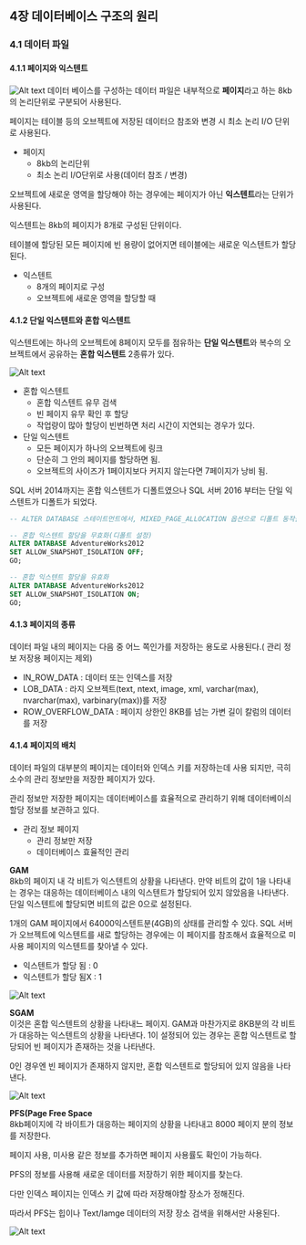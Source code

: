 ## 4장 데이터베이스 구조의 원리

### 4.1 데이터 파일

#### 4.1.1 페이지와 익스텐트

![Alt text](image.png)
데이터 베이스를 구성하는 데이터 파일은 내부적으로 **페이지**라고 하는 8kb의 논리단위로 구분되어 사용된다.

페이지는 테이블 등의 오브젝트에 저장된 데이터으 참조와 변경 시 최소 논리 I/O 단위로 사용된다.

- 페이지
  - 8kb의 논리단위
  - 최소 논리 I/O단위로 사용(데이터 참조 / 변경)

오브젝트에 새로운 영역을 할당해야 하는 경우에는 페이지가 아닌 **익스텐트**라는 단위가 사용된다.

익스텐트는 8kb의 페이지가 8개로 구성된 단위이다.

테이블에 할당된 모든 페이지에 빈 용량이 없어지면 테이블에는 새로운 익스텐트가 할당된다.

- 익스텐트
  - 8개의 페이지로 구성
  - 오브젝트에 새로운 영역을 할당할 때

#### 4.1.2 단일 익스텐트와 혼합 익스텐트

익스텐트에는 하나의 오브젝트에 8페이지 모두를 점유하는 **단일 익스텐트**와 복수의 오브젝트에서 공유하는 **혼합 익스텐트** 2종류가 있다.

![Alt text](image-1.png)

- 혼합 익스텐트
  - 혼합 익스텐트 유무 검색
  - 빈 페이지 유무 확인 후 할당
  - 작업량이 많아 할당이 빈번하면 처리 시간이 지연되는 경우가 있다.
- 단일 익스텐트
  - 모든 페이지가 하나의 오브젝트에 링크
  - 단순히 그 안의 페이지를 할당하면 됨.
  - 오브젝트의 사이즈가 1페이지보다 커지지 않는다면 7페이지가 낭비 됨.

SQL 서버 2014까지는 혼합 익스텐트가 디폴트였으나 SQL 서버 2016 부터는 단일 익스텐트가 디폴트가 되었다.

```SQL
-- ALTER DATABASE 스테이트먼트에서, MIXED_PAGE_ALLOCATION 옵션으로 디폴트 동작을 변경 할 수 있다.

-- 혼합 익스텐트 할당을 무효화(디폴트 설정)
ALTER DATABASE AdventureWorks2012
SET ALLOW_SNAPSHOT_ISOLATION OFF;
GO;

-- 혼합 익스텐트 할당을 유효화
ALTER DATABASE AdventureWorks2012
SET ALLOW_SNAPSHOT_ISOLATION ON;
GO;
```

#### 4.1.3 페이지의 종류

데이터 파일 내의 페이지는 다음 중 어느 쪽인가를 저장하는 용도로 사용된다.( 관리 정보 저장용 페이지는 제외)

- IN_ROW_DATA : 데이터 또는 인덱스를 저장
- LOB_DATA : 라지 오브젝트(text, ntext, image, xml, varchar(max), nvarchar(max), varbinary(max))를 저장
- ROW_OVERFLOW_DATA : 페이지 상한인 8KB를 넘는 가변 길이 칼럼의 데이터를 저장

#### 4.1.4 페이지의 배치

데이터 파일의 대부분의 페이지는 데이터와 인덱스 키를 저장하는데 사용 되지만, 극히 소수의 관리 정보만을 저장한 페이지가 있다.

관리 정보만 저장한 페이지는 데이터베이스를 효율적으로 관리하기 위해 데이터베이싀 할당 정보를 보관하고 있다.

- 관리 정보 페이지
  - 관리 정보만 저장
  - 데이터베이스 효율적인 관리

**GAM**</br>
8kb의 페이지 내 각 비트가 익스텐트의 상황을 나타낸다. 만약 비트의 값이 1을 나타내는 경우는 대응하는 데이터베이스 내의 익스텐트가 할당되어 있지 않았음을 나타낸다. 단일 익스텐트에 할당되면 비트의 값은 0으로 설정된다.

1개의 GAM 페이지에서 64000익스텐트분(4GB)의 상태를 관리할 수 있다. SQL 서버가 오브젝트에 익스텐트를 새로 할당하는 경우에는 이 페이지를 참조해서 효율적으로 미사용 페이지의 익스텐트를 찾아낼 수 있다.

- 익스텐트가 할당 됨 : 0
- 익스텐트가 할당 됨X : 1

![Alt text](image-2.png)

**SGAM**</br>
이것은 혼합 익스텐트의 상황을 나타내느 페이지.
GAM과 마찬가지로 8KB분의 각 비트가 대응하는 익스텐트의 상황을 나타낸다. 1이 설정되어 있는 경우는 혼합 익스텐트로 할당되어 빈 페이지가 존재하는 것을 나타낸다.

0인 경우엔 빈 페이지가 존재하지 않지만, 혼합 익스텐트로 할당되어 있지 않음을 나타낸다.

![Alt text](image-3.png)

**PFS(Page Free Space**</br>
8kb페이지에 각 바이트가 대응하는 페이지의 상황을 나타내고 8000 페이지 분의 정보를 저장한다.

페이지 사용, 미사용 같은 정보를 추가하면 페이지 사용률도 확인이 가능하다.

PFS의 정보를 사용해 새로운 데이터를 저장하기 위한 페이지를 찾는다.

다만 인덱스 페이지는 인덱스 키 값에 따라 저장해야할 장소가 정해진다.

따라서 PFS는 힙이나 Text/Iamge 데이터의 저장 장소 검색을 위해서만 사용된다.

![Alt text](image-4.png)
